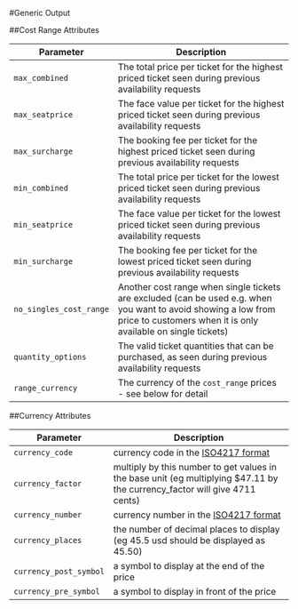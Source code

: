 #Generic Output

##Cost Range Attributes

Parameter | Description
--------- | -----------
`max_combined` | The total price per ticket for the highest priced ticket seen during previous availability requests
`max_seatprice` | The face value per ticket for the highest priced ticket seen during previous availability requests
`max_surcharge` | The booking fee per ticket for the highest priced ticket seen during previous availability requests
`min_combined` | The total price per ticket for the lowest priced ticket seen during previous availability requests
`min_seatprice` | The face value per ticket for the lowest priced ticket seen during previous availability requests
`min_surcharge` | The booking fee per ticket for the lowest priced ticket seen during previous availability requests
`no_singles_cost_range` | Another cost range when single tickets are excluded (can be used e.g. when you want to avoid showing a low from price to customers when it is only available on single tickets)
`quantity_options` | The valid ticket quantities that can be purchased, as seen during previous availability requests
`range_currency` | The currency of the `cost_range` prices - see below for detail


##Currency Attributes

Parameter | Description
--------- | -----------
`currency_code` | currency code in the [ISO4217 format](https://en.wikipedia.org/wiki/ISO_4217)
`currency_factor` | multiply by this number to get values in the base unit (eg multiplying $47.11 by the currency_factor will give 4711 cents)
`currency_number` | currency number in the [ISO4217 format](https://en.wikipedia.org/wiki/ISO_4217)
`currency_places` | the number of decimal places to display (eg 45.5 usd should be displayed as 45.50)
`currency_post_symbol` | a symbol to display at the end of the price
`currency_pre_symbol` | a symbol to display in front of the price